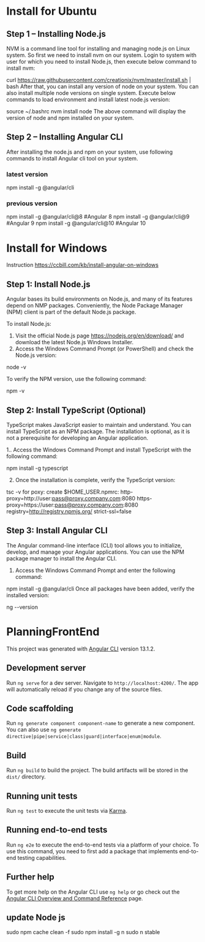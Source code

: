 # Install for Ubuntu
## Step 1 – Installing Node.js
NVM is a command line tool for installing and managing node.js on Linux system. So first we need to install nvm on our system. Login to system with user for which you need to install Node.js, then execute below command to install nvm:

curl https://raw.githubusercontent.com/creationix/nvm/master/install.sh | bash
After that, you can install any version of node on your system. You can also install multiple node versions on single system. Execute below commands to load environment and install latest node.js version:

source ~/.bashrc
nvm install node
The above command will display the version of node and npm installed on your system.
## Step 2 – Installing Angular CLI
After installing the node.js and npm on your system, use following commands to install Angular cli tool on your system.
### latest version
npm install -g @angular/cli
### previous version
npm install -g @angular/cli@8        #Angular 8
npm install -g @angular/cli@9        #Angular 9
npm install -g @angular/cli@10       #Angular 10

# Install for Windows
Instruction <https://ccbill.com/kb/install-angular-on-windows>
## Step 1: Install Node.js
Angular bases its build environments on Node.js, and many of its features depend on NMP packages. Conveniently, the Node Package Manager (NPM) client is part of the default Node.js package.

To install Node.js:

1. Visit the official Node.js page <https://nodejs.org/en/download/> and download the latest Node.js Windows Installer.
2. Access the Windows Command Prompt (or PowerShell) and check the Node.js version:

node -v

To verify the NPM version, use the following command:

npm -v

## Step 2: Install TypeScript (Optional)
TypeScript makes JavaScript easier to maintain and understand. You can install TypeScript as an NPM package. The installation is optional, as it is not a prerequisite for developing an Angular application.

1.. Access the Windows Command Prompt and install TypeScript with the following command:

npm install -g typescript

2. Once the installation is complete, verify the TypeScript version:

tsc -v
for poxy:
create $HOME_USER\.npmrc:
http-proxy=http://user:pass@proxy.company.com:8080
https-proxy=https://user:pass@proxy.company.com:8080
registry=http://registry.npmjs.org/
strict-ssl=false

## Step 3: Install Angular CLI
The Angular command-line interface (CLI) tool allows you to initialize, develop, and manage your Angular applications. You can use the NPM package manager to install the Angular CLI.

1. Access the Windows Command Prompt and enter the following command:

npm install -g @angular/cli
Once all packages have been added, verify the installed version:

ng --version

# PlanningFrontEnd

This project was generated with [Angular CLI](https://github.com/angular/angular-cli) version 13.1.2.

## Development server

Run `ng serve` for a dev server. Navigate to `http://localhost:4200/`. The app will automatically reload if you change any of the source files.

## Code scaffolding

Run `ng generate component component-name` to generate a new component. You can also use `ng generate directive|pipe|service|class|guard|interface|enum|module`.

## Build

Run `ng build` to build the project. The build artifacts will be stored in the `dist/` directory.

## Running unit tests

Run `ng test` to execute the unit tests via [Karma](https://karma-runner.github.io).

## Running end-to-end tests

Run `ng e2e` to execute the end-to-end tests via a platform of your choice. To use this command, you need to first add a package that implements end-to-end testing capabilities.

## Further help

To get more help on the Angular CLI use `ng help` or go check out the [Angular CLI Overview and Command Reference](https://angular.io/cli) page.

## update Node js
sudo npm cache clean -f
sudo npm install -g n
sudo n stable
